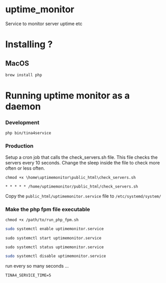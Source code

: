 # uptime_monitor
Service to monitor server uptime etc

# Installing ?

## MacOS

```bash
brew install php

```

# Running uptime monitor as a daemon

### Development
```
php bin/tina4service
```

### Production

Setup a cron job that calls the check_servers.sh file. This file checks the servers every 10 seconds. Change the sleep inside the file to check more often or less often.

```
chmod +x \home\uptimemonitor\public_html\check_servers.sh
```

```
* * * * * /home/uptimemonitor/public_html/check_servers.sh
```

Copy the `public_html/uptimemonitor.service` file to `/etc/systemd/system/`

### Make the php fpm file executable
```
chmod +x /path/to/run_php_fpm.sh
```

```bash
sudo systemctl enable uptimemonitor.service
```

```
sudo systemctl start uptimemonitor.service
```

```
sudo systemctl status uptimemonitor.service
```


```bash
sudo systemctl disable uptimemonitor.service
```

run every so many seconds ...
```dotenv
TINA4_SERVICE_TIME=5
```